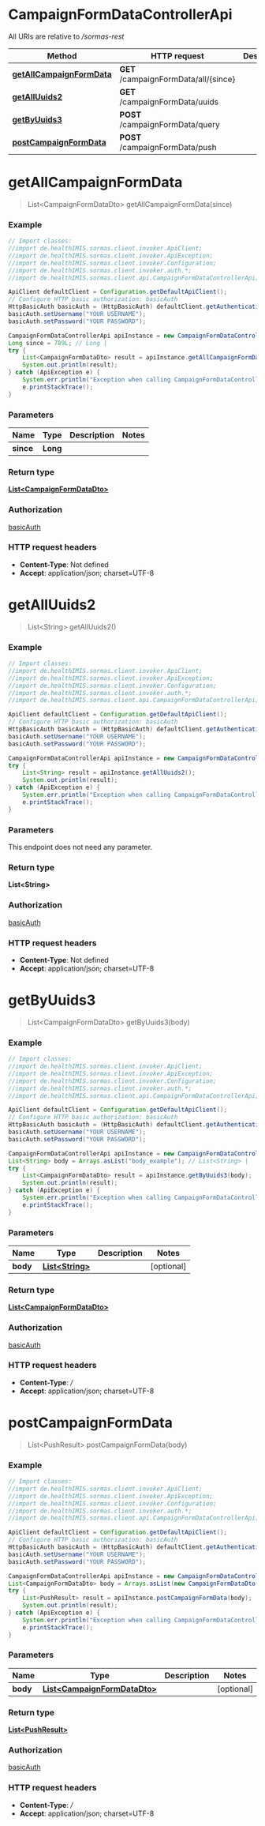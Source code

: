# CampaignFormDataControllerApi

All URIs are relative to */sormas-rest*

Method | HTTP request | Description
------------- | ------------- | -------------
[**getAllCampaignFormData**](CampaignFormDataControllerApi.md#getAllCampaignFormData) | **GET** /campaignFormData/all/{since} | 
[**getAllUuids2**](CampaignFormDataControllerApi.md#getAllUuids2) | **GET** /campaignFormData/uuids | 
[**getByUuids3**](CampaignFormDataControllerApi.md#getByUuids3) | **POST** /campaignFormData/query | 
[**postCampaignFormData**](CampaignFormDataControllerApi.md#postCampaignFormData) | **POST** /campaignFormData/push | 

<a name="getAllCampaignFormData"></a>
# **getAllCampaignFormData**
> List&lt;CampaignFormDataDto&gt; getAllCampaignFormData(since)



### Example
```java
// Import classes:
//import de.healthIMIS.sormas.client.invoker.ApiClient;
//import de.healthIMIS.sormas.client.invoker.ApiException;
//import de.healthIMIS.sormas.client.invoker.Configuration;
//import de.healthIMIS.sormas.client.invoker.auth.*;
//import de.healthIMIS.sormas.client.api.CampaignFormDataControllerApi;

ApiClient defaultClient = Configuration.getDefaultApiClient();
// Configure HTTP basic authorization: basicAuth
HttpBasicAuth basicAuth = (HttpBasicAuth) defaultClient.getAuthentication("basicAuth");
basicAuth.setUsername("YOUR USERNAME");
basicAuth.setPassword("YOUR PASSWORD");

CampaignFormDataControllerApi apiInstance = new CampaignFormDataControllerApi();
Long since = 789L; // Long | 
try {
    List<CampaignFormDataDto> result = apiInstance.getAllCampaignFormData(since);
    System.out.println(result);
} catch (ApiException e) {
    System.err.println("Exception when calling CampaignFormDataControllerApi#getAllCampaignFormData");
    e.printStackTrace();
}
```

### Parameters

Name | Type | Description  | Notes
------------- | ------------- | ------------- | -------------
 **since** | **Long**|  |

### Return type

[**List&lt;CampaignFormDataDto&gt;**](CampaignFormDataDto.md)

### Authorization

[basicAuth](../README.md#basicAuth)

### HTTP request headers

 - **Content-Type**: Not defined
 - **Accept**: application/json; charset=UTF-8

<a name="getAllUuids2"></a>
# **getAllUuids2**
> List&lt;String&gt; getAllUuids2()



### Example
```java
// Import classes:
//import de.healthIMIS.sormas.client.invoker.ApiClient;
//import de.healthIMIS.sormas.client.invoker.ApiException;
//import de.healthIMIS.sormas.client.invoker.Configuration;
//import de.healthIMIS.sormas.client.invoker.auth.*;
//import de.healthIMIS.sormas.client.api.CampaignFormDataControllerApi;

ApiClient defaultClient = Configuration.getDefaultApiClient();
// Configure HTTP basic authorization: basicAuth
HttpBasicAuth basicAuth = (HttpBasicAuth) defaultClient.getAuthentication("basicAuth");
basicAuth.setUsername("YOUR USERNAME");
basicAuth.setPassword("YOUR PASSWORD");

CampaignFormDataControllerApi apiInstance = new CampaignFormDataControllerApi();
try {
    List<String> result = apiInstance.getAllUuids2();
    System.out.println(result);
} catch (ApiException e) {
    System.err.println("Exception when calling CampaignFormDataControllerApi#getAllUuids2");
    e.printStackTrace();
}
```

### Parameters
This endpoint does not need any parameter.

### Return type

**List&lt;String&gt;**

### Authorization

[basicAuth](../README.md#basicAuth)

### HTTP request headers

 - **Content-Type**: Not defined
 - **Accept**: application/json; charset=UTF-8

<a name="getByUuids3"></a>
# **getByUuids3**
> List&lt;CampaignFormDataDto&gt; getByUuids3(body)



### Example
```java
// Import classes:
//import de.healthIMIS.sormas.client.invoker.ApiClient;
//import de.healthIMIS.sormas.client.invoker.ApiException;
//import de.healthIMIS.sormas.client.invoker.Configuration;
//import de.healthIMIS.sormas.client.invoker.auth.*;
//import de.healthIMIS.sormas.client.api.CampaignFormDataControllerApi;

ApiClient defaultClient = Configuration.getDefaultApiClient();
// Configure HTTP basic authorization: basicAuth
HttpBasicAuth basicAuth = (HttpBasicAuth) defaultClient.getAuthentication("basicAuth");
basicAuth.setUsername("YOUR USERNAME");
basicAuth.setPassword("YOUR PASSWORD");

CampaignFormDataControllerApi apiInstance = new CampaignFormDataControllerApi();
List<String> body = Arrays.asList("body_example"); // List<String> | 
try {
    List<CampaignFormDataDto> result = apiInstance.getByUuids3(body);
    System.out.println(result);
} catch (ApiException e) {
    System.err.println("Exception when calling CampaignFormDataControllerApi#getByUuids3");
    e.printStackTrace();
}
```

### Parameters

Name | Type | Description  | Notes
------------- | ------------- | ------------- | -------------
 **body** | [**List&lt;String&gt;**](String.md)|  | [optional]

### Return type

[**List&lt;CampaignFormDataDto&gt;**](CampaignFormDataDto.md)

### Authorization

[basicAuth](../README.md#basicAuth)

### HTTP request headers

 - **Content-Type**: */*
 - **Accept**: application/json; charset=UTF-8

<a name="postCampaignFormData"></a>
# **postCampaignFormData**
> List&lt;PushResult&gt; postCampaignFormData(body)



### Example
```java
// Import classes:
//import de.healthIMIS.sormas.client.invoker.ApiClient;
//import de.healthIMIS.sormas.client.invoker.ApiException;
//import de.healthIMIS.sormas.client.invoker.Configuration;
//import de.healthIMIS.sormas.client.invoker.auth.*;
//import de.healthIMIS.sormas.client.api.CampaignFormDataControllerApi;

ApiClient defaultClient = Configuration.getDefaultApiClient();
// Configure HTTP basic authorization: basicAuth
HttpBasicAuth basicAuth = (HttpBasicAuth) defaultClient.getAuthentication("basicAuth");
basicAuth.setUsername("YOUR USERNAME");
basicAuth.setPassword("YOUR PASSWORD");

CampaignFormDataControllerApi apiInstance = new CampaignFormDataControllerApi();
List<CampaignFormDataDto> body = Arrays.asList(new CampaignFormDataDto()); // List<CampaignFormDataDto> | 
try {
    List<PushResult> result = apiInstance.postCampaignFormData(body);
    System.out.println(result);
} catch (ApiException e) {
    System.err.println("Exception when calling CampaignFormDataControllerApi#postCampaignFormData");
    e.printStackTrace();
}
```

### Parameters

Name | Type | Description  | Notes
------------- | ------------- | ------------- | -------------
 **body** | [**List&lt;CampaignFormDataDto&gt;**](CampaignFormDataDto.md)|  | [optional]

### Return type

[**List&lt;PushResult&gt;**](PushResult.md)

### Authorization

[basicAuth](../README.md#basicAuth)

### HTTP request headers

 - **Content-Type**: */*
 - **Accept**: application/json; charset=UTF-8

